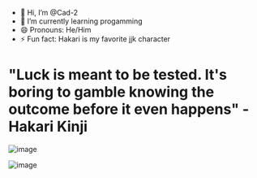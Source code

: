 - 👋 Hi, I’m @Cad-2
- 🌱 I’m currently learning progamming
- 😄 Pronouns: He/Him
- ⚡ Fun fact: Hakari is my favorite jjk character

# "Luck is meant to be tested. It's boring to gamble knowing the outcome before it even happens" - Hakari Kinji #
![image](https://th.bing.com/th/id/OIP.yIxbx1IemeiMYuaBpV6JFgAAAA?w=420&h=420&rs=1&pid=ImgDetMain)

![image](https://www.bing.com/th/id/OGC.e1165ac10007acd03ceaaa9b6ae01497?pid=1.7&rurl=https%3a%2f%2fmedia.tenor.com%2faE-HGad7-AoAAAAC%2fjujutsu-kaisen-kashimo.gif&ehk=VtgSq6qUU4zYzmXE3Ya3R7omyouJXB%2fPyarGFS%2bdJjA%3d)
